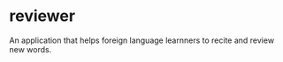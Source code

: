 reviewer
========

An application that helps foreign language learnners to recite and review new words.